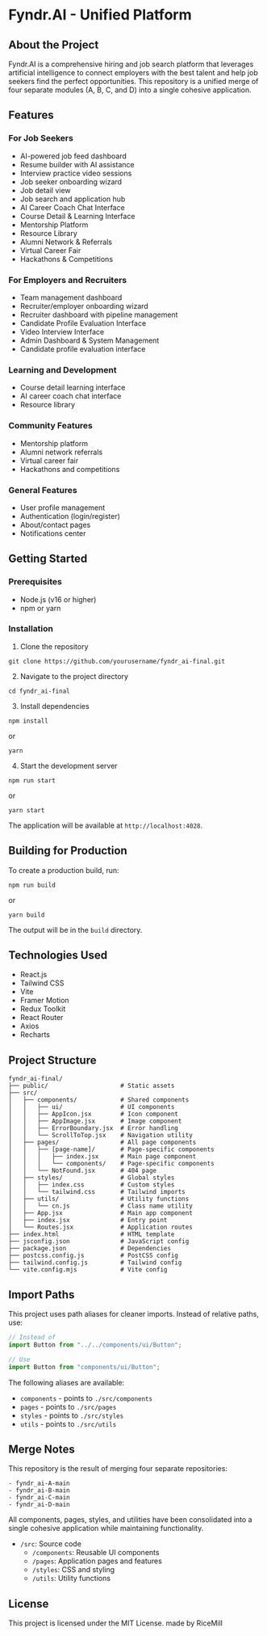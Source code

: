 # Fyndr.AI - Unified Platform

## About the Project

Fyndr.AI is a comprehensive hiring and job search platform that leverages artificial intelligence to connect employers with the best talent and help job seekers find the perfect opportunities. This repository is a unified merge of four separate modules (A, B, C, and D) into a single cohesive application.

## Features

### For Job Seekers

- AI-powered job feed dashboard
- Resume builder with AI assistance
- Interview practice video sessions
- Job seeker onboarding wizard
- Job detail view
- Job search and application hub
- AI Career Coach Chat Interface
- Course Detail & Learning Interface
- Mentorship Platform
- Resource Library
- Alumni Network & Referrals
- Virtual Career Fair
- Hackathons & Competitions

### For Employers and Recruiters

- Team management dashboard
- Recruiter/employer onboarding wizard
- Recruiter dashboard with pipeline management
- Candidate Profile Evaluation Interface
- Video Interview Interface
- Admin Dashboard & System Management
- Candidate profile evaluation interface

### Learning and Development

- Course detail learning interface
- AI career coach chat interface
- Resource library

### Community Features

- Mentorship platform
- Alumni network referrals
- Virtual career fair
- Hackathons and competitions

### General Features

- User profile management
- Authentication (login/register)
- About/contact pages
- Notifications center

## Getting Started

### Prerequisites

- Node.js (v16 or higher)
- npm or yarn

### Installation

1. Clone the repository

```
git clone https://github.com/yourusername/fyndr_ai-final.git
```

2. Navigate to the project directory

```
cd fyndr_ai-final
```

3. Install dependencies

```
npm install
```

or

```
yarn
```

4. Start the development server

```
npm run start
```

or

```
yarn start
```

The application will be available at `http://localhost:4028`.

## Building for Production

To create a production build, run:

```
npm run build
```

or

```
yarn build
```

The output will be in the `build` directory.

## Technologies Used

- React.js
- Tailwind CSS
- Vite
- Framer Motion
- Redux Toolkit
- React Router
- Axios
- Recharts

## Project Structure

```
fyndr_ai-final/
├── public/                    # Static assets
├── src/
│   ├── components/            # Shared components
│   │   ├── ui/                # UI components
│   │   ├── AppIcon.jsx        # Icon component
│   │   ├── AppImage.jsx       # Image component
│   │   ├── ErrorBoundary.jsx  # Error handling
│   │   └── ScrollToTop.jsx    # Navigation utility
│   ├── pages/                 # All page components
│   │   ├── [page-name]/       # Page-specific components
│   │   │   ├── index.jsx      # Main page component
│   │   │   └── components/    # Page-specific components
│   │   └── NotFound.jsx       # 404 page
│   ├── styles/                # Global styles
│   │   ├── index.css          # Custom styles
│   │   └── tailwind.css       # Tailwind imports
│   ├── utils/                 # Utility functions
│   │   └── cn.js              # Class name utility
│   ├── App.jsx                # Main app component
│   ├── index.jsx              # Entry point
│   └── Routes.jsx             # Application routes
├── index.html                 # HTML template
├── jsconfig.json              # JavaScript config
├── package.json               # Dependencies
├── postcss.config.js          # PostCSS config
├── tailwind.config.js         # Tailwind config
└── vite.config.mjs            # Vite config
```

## Import Paths

This project uses path aliases for cleaner imports. Instead of relative paths, use:

```jsx
// Instead of
import Button from "../../components/ui/Button";

// Use
import Button from "components/ui/Button";
```

The following aliases are available:

- `components` - points to `./src/components`
- `pages` - points to `./src/pages`
- `styles` - points to `./src/styles`
- `utils` - points to `./src/utils`

## Merge Notes

This repository is the result of merging four separate repositories:

    - fyndr_ai-A-main
    - fyndr_ai-B-main
    - fyndr_ai-C-main
    - fyndr_ai-D-main

All components, pages, styles, and utilities have been consolidated into a single cohesive application while maintaining functionality.

- `/src`: Source code
  - `/components`: Reusable UI components
  - `/pages`: Application pages and features
  - `/styles`: CSS and styling
  - `/utils`: Utility functions

## License

This project is licensed under the MIT License.
made by RiceMill
